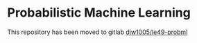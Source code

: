# Probabilistic Machine Learning

This repository has been moved to gitlab [djw1005/le49-probml](https://gitlab.developers.cam.ac.uk/djw1005/le49-probml/)


